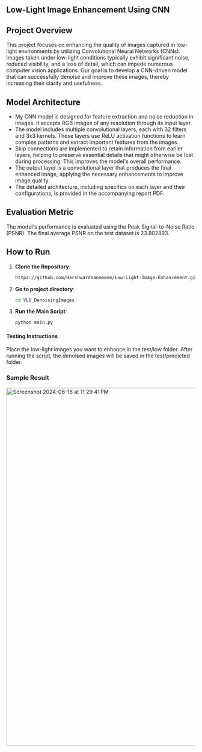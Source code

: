 ## Low-Light Image Enhancement Using CNN
## Project Overview
This project focuses on enhancing the quality of images captured in low-light environments by utilizing Convolutional Neural Networks (CNNs). Images taken under low-light conditions typically exhibit significant noise, reduced visibility, and a loss of detail, which can impede numerous computer vision applications. Our goal is to develop a CNN-driven model that can successfully denoise and improve these images, thereby increasing their clarity and usefulness.

## Model Architecture
- My CNN model is designed for feature extraction and noise reduction in images. It accepts RGB images of any resolution through its input layer.
- The model includes multiple convolutional layers, each with 32 filters and 3x3 kernels. These layers use ReLU activation functions to learn complex patterns and extract important 
  features from the images.
- Skip connections are implemented to retain information from earlier layers, helping to preserve essential details that might otherwise be lost during processing. This improves the 
  model's overall performance.
- The output layer is a convolutional layer that produces the final enhanced image, applying the necessary enhancements to improve image quality.
- The detailed architecture, including specifics on each layer and their configurations, is provided in the accompanying report PDF.

## Evaluation Metric
The model's performance is evaluated using the Peak Signal-to-Noise Ratio (PSNR). The final average PSNR on the test dataset is 23.802893.

## How to Run
1. **Clone the Repository**:
    ```sh
   https://github.com/Harshwardhanmemne/Low-Light-Image-Enhancement.git
    ```
2. **Go to project directory**:
    ```sh
    cd VLG_DenoisingImages
    ```
3. **Run the Main Script**:
    ```sh
    python main.py
    ```
#### Testing Instructions
Place the low-light images you want to enhance in the test/low folder. After running the script, the denoised images will be saved in the test/predicted folder.

### Sample Result

<img width="952" alt="Screenshot 2024-06-16 at 11 29 41 PM" src="https://github.com/Aimank009/VLG_DenoisingImages/assets/128082668/e9cf1932-1705-418c-a4c8-e6da609baa96">

